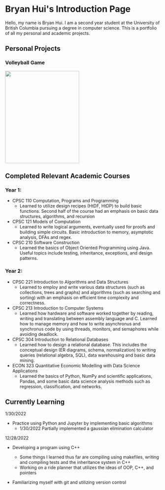 

<!---
Sudo-BryanH/Sudo-BryanH is a ✨ special ✨ repository because its `README.md` (this file) appears on your GitHub profile.
You can click the Preview link to take a look at your changes.
--->

# Bryan Hui's Introduction Page

Hello, my name is Bryan Hui. I am a second year student at the University of British Columbia pursuing a degree in computer science. This is 
a portfolio of all my personal and academic projects. 

## Personal Projects

### Volleyball Game
<img src="https://github.com/Sudo-BryanH/Sudo-BryanH/blob/main/Volleyball%20Game%20Demo.gif" width="240" height="300"/>

## Completed Relevant Academic Courses

### Year 1: 
- CPSC 110 Computation, Programs and Programming
  - Learned to utilize design recipes (HtDF, HtDP) to build basic functions. Second half of the course had an emphasis on basic data structures, algorithms, and recursion
- CPSC 121 Models of Computation
  - Learned to write logical arguments, eventually used for proofs and building simple circuits. Basic introduction to memory, asymptotic analysis, DFAs and regex.  
- CPSC 210 Software Construction
  - Learned the basics of Object Oriented Programming using Java. Useful topics include testing, inheritance, exceptions, and design patterns. 

### Year 2:
- CPSC 221 Introduction to Algorithms and Data Structures
  - Learned to employ and write various data structures (such as collections, trees and graphs) and algorithms (such as searching and sorting)
     with an emphasis on efficient time complexity and correctness. 
- CPSC 213 Introduction to Computer Systems 
  - Learned how hardware and software worked together by reading, writing and translating between assembly language and C. Learned how to manage memory and how to write asynchronus and synchronus code by using threads, monitors, and semaphores while avoiding deadlock. 
- CPSC 304 Introduction to Relational Databases 
  - Learned how to design a relational database. This includes the conceptual design (ER diagrams, schema, normalization) to writing queries (relational algebra, SQL), data warehousing and basic data mining.
- ECON 323 Quantitative Economic Modelling with Data Science Applications 
  - Learned the basics of Python, NumPy and scientific applications, Pandas, and some basic data science analysis methods such as regression, classification, and networks.



## Currently Learning

1/30/2022 
- Practice using Python and Jupyter by implementing basic algorithms
  - 1/30/2022 Partially implemented a gaussian elimination calculator

12/28/2022
- Developing a program using C++
  - Some things I learned thus far are compiling using makefiles, writing and compiling tests and the inheritance system in C++
  - Working on a ride planner that utilizes the ideas of OOP, C++, and pointers 

- Familiarizing myself with git and utilizing version control
